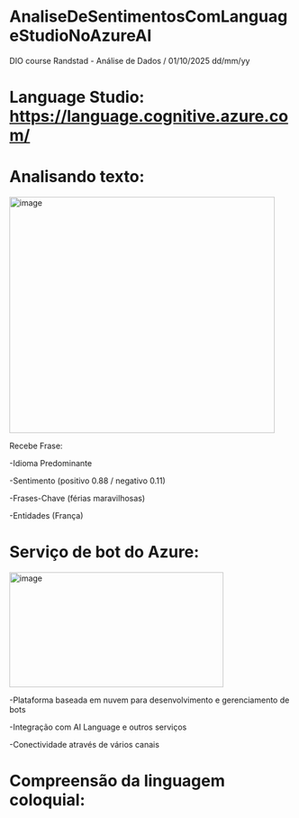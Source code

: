 # AnaliseDeSentimentosComLanguageStudioNoAzureAI
DIO course Randstad - Análise de Dados / 01/10/2025 dd/mm/yy

# Language Studio: https://language.cognitive.azure.com/

# Analisando texto:
<img width="471" height="419" alt="image" src="https://github.com/user-attachments/assets/6b41947e-b84f-4ae3-8b2f-54e52217f5a6" />


Recebe Frase:

-Idioma Predominante

-Sentimento (positivo 0.88 / negativo 0.11)

-Frases-Chave (férias maravilhosas)

-Entidades (França)

# Serviço de bot do Azure:
<img width="380" height="204" alt="image" src="https://github.com/user-attachments/assets/2e781181-1b4b-4e62-9ab6-1cae23940b51" />

-Plataforma baseada em nuvem para desenvolvimento e gerenciamento de bots

-Integração com AI Language e outros serviços

-Conectividade através de vários canais

# Compreensão da linguagem coloquial:
